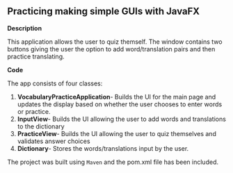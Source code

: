 ## **Practicing making simple GUIs with JavaFX**

**Description**

This application allows the user to quiz themself. The window contains two buttons giving the user the option to
add word/translation pairs and then practice translating.



**Code**

The app consists of four classes:

1. **VocabularyPracticeApplication**- Builds the UI for the main page and updates the display based on whether the user chooses to enter words or practice.
2. **InputView**- Builds the UI allowing the user to add words and translations to the dictionary
3. **PracticeView**- Builds the UI allowing the user to quiz themselves and validates answer choices
4. **Dictionary**- Stores the words/translations input by the user.

The project was built using `Maven` and the pom.xml file has been included.
